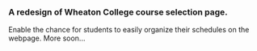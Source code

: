 ### A redesign of Wheaton College course selection page.
Enable the chance for students to easily organize their schedules on the webpage. More soon...
